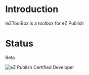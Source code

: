 Introduction
============
leZToolBox is a toolbox for eZ Publish

Status
======
Beta

![eZ Publish Certified Developer](http://www.llaumgui.com/images/ezcertdev.png)

